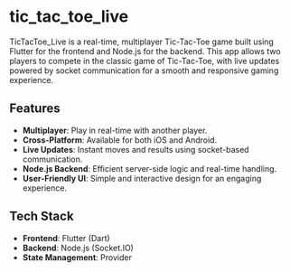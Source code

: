 # tic_tac_toe_live

TicTacToe_Live is a real-time, multiplayer Tic-Tac-Toe game built using Flutter for the frontend and Node.js for the backend. This app allows two players to compete in the classic game of Tic-Tac-Toe, with live updates powered by socket communication for a smooth and responsive gaming experience.

## Features
- **Multiplayer**: Play in real-time with another player.
- **Cross-Platform**: Available for both iOS and Android.
- **Live Updates**: Instant moves and results using socket-based communication.
- **Node.js Backend**: Efficient server-side logic and real-time handling.
- **User-Friendly UI**: Simple and interactive design for an engaging experience.

## Tech Stack
- **Frontend**: Flutter (Dart)
- **Backend**: Node.js (Socket.IO)
- **State Management**: Provider